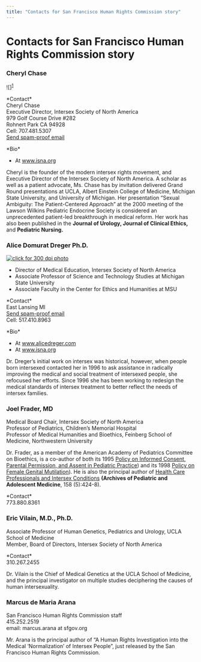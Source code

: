 ```yaml
---
title: "Contacts for San Francisco Human Rights Commission story"
---
```


# Contacts for San Francisco Human Rights Commission story

<h3>Cheryl Chase  </h3>



![]<sup class="footnote" id="fnrev809495045d8a20a37d0cd-1"><a href="#fn809495045d8a20a37d0cd-1">1</a></sup> 



\*Contact\*  <br />
Cheryl Chase  <br />
Executive Director, Intersex Society of North America  <br />
979 Golf Course Drive #282  <br />
Rohnert Park CA 94928  <br />
Cell: 707.481.5307  <br />
<a href="/pressroom/contact/chase">Send spam-proof email</a>  

\*Bio\*  

<ul>
	<li>At <a href="/about/chase">www.isna.org</a></li>
</ul>

Cheryl is the founder of the modern intersex rights movement, and Executive Director of the Intersex Society of North America. A scholar as well as a patient advocate, Ms. Chase has by invitation delivered Grand Round presentations at <span class="caps">UCLA</span>, Albert Einstein College of Medicine, Michigan State University, and University of Michigan. Her presentation &#8220;Sexual Ambiguity: The Patient-Centered Approach&#8221; at the 2000 meeting of the Lawson Wilkins Pediatric Endocrine Society is considered an unprecedented patient-led breakthrough in medical reform. Her work has also been published in the __Journal of Urology, Journal of Clinical Ethics,__ and __Pediatric Nursing.__  


<h3>Alice Domurat Dreger Ph.D.  </h3>

<a href="/files/images/dreger.jpg"><img alt="click for 300 dpi photo" src="/img/about/alice2.jpg" title="click for 300 dpi photo" /></a>  

<ul>
	<li>Director of Medical Education, Intersex Society of North America</li>
	<li>Associate Professor of Science and Technology Studies at Michigan State University</li>
	<li>Associate Faculty in the Center for Ethics and Humanities at <span class="caps">MSU</span></li>
</ul>

\*Contact\*  <br />
East Lansing MI  <br />
<a href="http://www.alicedreger.com/contact">Send spam-proof email</a>  <br />
Cell: 517.410.8963  

\*Bio\*  

<ul>
	<li>At <a href="http://www.alicedreger.com">www.alicedreger.com</a></li>
	<li>At <a href="/about/dreger">www.isna.org</a></li>
</ul>


Dr. Dreger&#8217;s initial work on intersex was historical, however, when people born intersexed contacted her in 1996 to ask assistance in radically improving the medical and social treatment of intersexed people, she refocused her efforts. Since 1996 she has been working to redesign the medical standards of intersex treatment to better reflect the needs of intersex families.  



<h3>Joel Frader, MD  </h3>

Medical Board Chair, Intersex Society of North America  <br />
Professor of Pediatrics, Children&#8217;s Memorial Hospital  <br />
Professor of Medical Humanities and Bioethics, Feinberg School of Medicine, Northwestern University  

Dr. Frader, as a member of the American Academy of Pediatrics Committee on Bioethics, is a co-author of both its 1995 <a href="http://aappolicy.aappublications.org/cgi/reprint/pediatrics%3B95/2/314.pdf">Policy on Informed Consent, Parental Permission, and Assent in Pediatric Practice</a>) and its 1998 <a href="http://aappolicy.aappublications.org/cgi/content/abstract/pediatrics%3B102/1/153">Policy on Female Genital Mutilation</a>). He is also the principal author of <a href="/pdf/Frader2004.pdf">Health Care Professionals and Intersex Conditions</a> __(Archives of Pediatric and Adolescent Medicine__, 158 (5):424-8).  

\*Contact\*  <br />
773.880.8361  

<h3>Eric Vilain, M.D., Ph.D.  </h3>

Associate Professor of Human Genetics, Pediatrics and Urology, <span class="caps">UCLA</span> School of Medicine  <br />
Member, Board of Directors, Intersex Society of North America  

\*Contact\*  <br />
310.267.2455  

Dr. Vilain is the Chief of Medical Genetics at the <span class="caps">UCLA</span> School of Medicine, and the principal investigator on multiple studies deciphering the causes of human intersexuality.  


<h3>Marcus de Maria Arana  </h3>

San Francisco Human Rights Commission staff  <br />
415.252.2519  <br />
email: marcus.arana at sfgov.org  

Mr. Arana is the principal author of &#8220;A Human Rights Investigation into the Medical &#8216;Normalization&#8217; of Intersex People&#8221;, just released by the San Francisco Human Rights Commission.

 [1]: /img/about/cheryl4.jpg